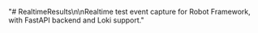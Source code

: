 "# RealtimeResults\n\nRealtime test event capture for Robot Framework, with FastAPI backend and Loki support."
